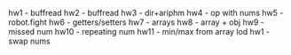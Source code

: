 hw1 - buffread
hw2 - buffread
hw3 - dir+ariphm
hw4 - op with nums
hw5 - robot.fight
hw6 - getters/setters
hw7 - arrays
hw8 - array + obj
hw9 - missed num
hw10 - repeating num
hw11 - min/max from array
lod hw1 - swap nums
